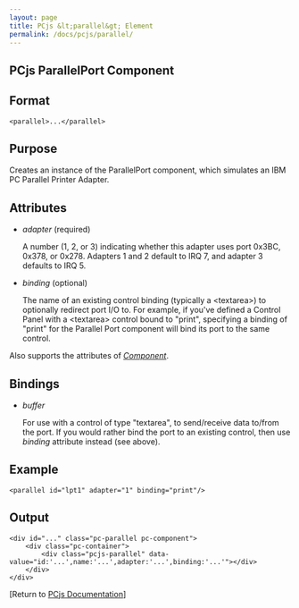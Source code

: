 ```yaml
---
layout: page
title: PCjs &lt;parallel&gt; Element
permalink: /docs/pcjs/parallel/
---
```


PCjs ParallelPort Component
---

Format
---
	<parallel>...</parallel>

Purpose
---
Creates an instance of the ParallelPort component, which simulates an IBM PC Parallel Printer Adapter.

Attributes
---
 * *adapter* (required)

	A number (1, 2, or 3) indicating whether this adapter uses port 0x3BC, 0x378, or 0x278.  Adapters 1 and 2
	default to IRQ 7, and adapter 3 defaults to IRQ 5.
	
 * *binding* (optional)
 
	The name of an existing control binding (typically a &lt;textarea&gt;) to optionally redirect port I/O to.
	For example, if you've defined a Control Panel with a &lt;textarea&gt; control bound to "print", specifying a
	binding of "print" for the Parallel Port component will bind its port to the same control.
	
Also supports the attributes of *[Component](/docs/pcjs/component/)*.

Bindings
---
 * *buffer*
 
	For use with a control of type "textarea", to send/receive data to/from the port. If you would rather
	bind the port to an existing control, then use *binding* attribute instead (see above).

Example
---
	<parallel id="lpt1" adapter="1" binding="print"/>

Output
---
	<div id="..." class="pc-parallel pc-component">
		<div class="pc-container">
			<div class="pcjs-parallel" data-value="id:'...',name:'...',adapter:'...',binding:'...'"></div>
		</div>
	</div>

[Return to [PCjs Documentation](..)]
